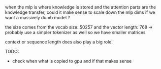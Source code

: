 when the mlp is where knowledge is stored and the attention parts are the knowledge transfer,
could it make sense to scale down the mlp dims if we want a massively dumb model ?

the size comes from the vocab size: 50257 and the vector length: 768
-> probably use a simpler tokenizer as well so we have smaller matrices

context or sequence length does also play a big role.


TODO:
- check when what is copied to gpu and if that makes sense
